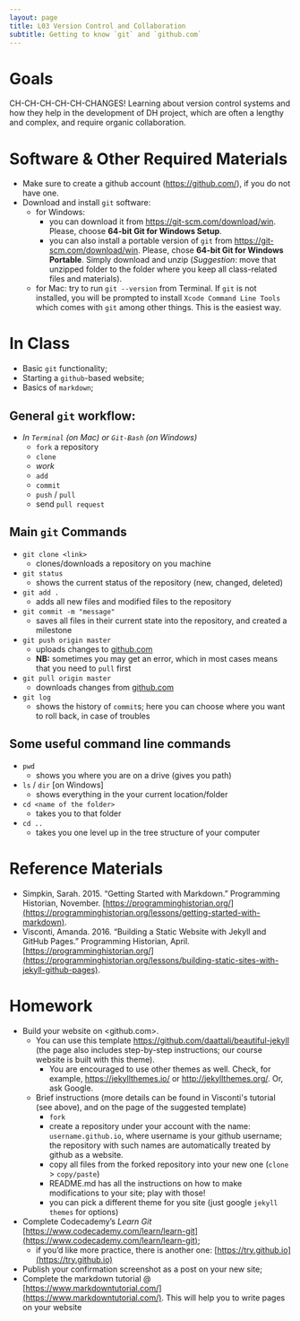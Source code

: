 ```yaml
---
layout: page
title: L03 Version Control and Collaboration
subtitle: Getting to know `git` and `github.com`
---
```


# Goals
CH-CH-CH-CH-CH-CHANGES!
Learning about version control systems and how they help in the development of  DH project, which are often a lengthy and complex, and require organic collaboration. 

# Software & Other Required Materials

* Make sure to create a github account (<https://github.com/>), if you do not have one.
* Download and install `git` software:
	* for Windows:
		* you can download it from <https://git-scm.com/download/win>. Please, choose **64-bit Git for Windows Setup**.
		* you can also install a portable version of `git` from <https://git-scm.com/download/win>. Please, chose **64-bit Git for Windows Portable**. Simply download and unzip (*Suggestion*: move that unzipped folder to the folder where you keep all class-related files and materials).
	* for Mac: try to run `git --version` from Terminal. If `git` is not installed, you will be prompted to install `Xcode Command Line Tools` which comes with `git` among other things. This is the easiest way.

# In Class

* Basic `git` functionality;
* Starting a `github`-based website;
* Basics of `markdown`;

## General `git` workflow:

* *In `Terminal` (on Mac) or `Git-Bash` (on Windows)*
	* `fork` a repository
	* `clone`
	* *work*
	* `add`
	* `commit`
	* `push` / `pull`
	* send `pull request`

## Main `git` Commands

* `git clone <link>`
	- clones/downloads a repository on you machine
* `git status`
	- shows the current status of the repository (new, changed, deleted)
* `git add .`
	- adds all new files and modified files to the repository
* `git commit -m "message"`
	- saves all files in their current state into the repository, and created a milestone
* `git push origin master`
	- uploads changes to [github.com](https://github.com/)
	- **NB:** sometimes you may get an error, which in most cases means that you need to `pull` first
* `git pull origin master`
	- downloads changes from [github.com](https://github.com/)
* `git log`
	- shows the history of `commit`s; here you can choose where you want to roll back, in case of troubles

## Some useful command line commands

* `pwd`
	- shows you where you are on a drive (gives you path)
* `ls` / `dir` [on Windows]
	- shows everything in the your current location/folder
* `cd <name of the folder>`
	- takes you to that folder
* `cd ..` 
	- takes you one level up in the tree structure of your computer



# Reference Materials

* Simpkin, Sarah. 2015. “Getting Started with Markdown.” Programming Historian, November. [https://programminghistorian.org/](https://programminghistorian.org/lessons/getting-started-with-markdown).
* Visconti, Amanda. 2016. “Building a Static Website with Jekyll and GitHub Pages.” Programming Historian, April. [https://programminghistorian.org/](https://programminghistorian.org/lessons/building-static-sites-with-jekyll-github-pages).


# Homework

* Build your website on <github.com>.
	* You can use this template <https://github.com/daattali/beautiful-jekyll> (the page also includes step-by-step instructions; our course website is built with this theme).
		* You are encouraged to use other themes as well. Check, for example, <https://jekyllthemes.io/> or <http://jekyllthemes.org/>. Or, ask Google. 
	* Brief instructions (more details can be found in Visconti's tutorial (see above), and on the page of the suggested template)
		* `fork`
		* create a repository under your account with the name: `username.github.io`, where username is your github username; the repository with such names are automatically treated by github as a website.
		* copy all files from the forked repository into your new one (`clone` > `copy/paste`)
		* README.md has all the instructions on how to make modifications to your site; play with those!
		* you can pick a different theme for you site (just google `jekyll themes` for options)
* Complete Codecademy’s *Learn Git* [https://www.codecademy.com/learn/learn-git](https://www.codecademy.com/learn/learn-git);
	- if you’d like more practice, there is another one: [https://try.github.io](https://try.github.io) 
* Publish your confirmation screenshot as a post on your new site;
* Complete the markdown tutorial @ [https://www.markdowntutorial.com/](https://www.markdowntutorial.com/). This will help you to write pages on your website 

